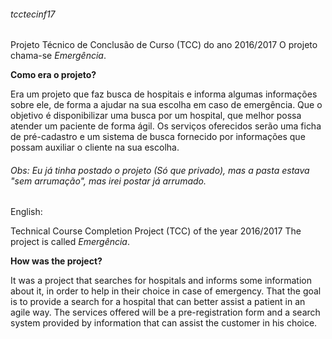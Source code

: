 <h6>tcctecinf17</h6>
<p>Projeto Técnico de Conclusão de Curso (TCC) do ano  2016/2017
O projeto chama-se <i>Emergência</i>.</p>

<p><strong>Como era o projeto?</strong></p>
Era um projeto que faz busca de hospitais e informa algumas informações sobre ele, de forma a ajudar na sua escolha em caso de emergência.
Que o objetivo é disponibilizar uma busca por um hospital, que melhor possa atender um paciente de forma ágil. Os serviços oferecidos serão uma ficha de pré-cadastro e um sistema de busca fornecido por informações que possam auxiliar o cliente na sua escolha.

<p><h6>Obs: Eu já tinha postado o projeto (Só que privado), mas a pasta estava "sem arrumação", mas  irei  postar já arrumado.</h6></p>

English:

Technical Course Completion Project (TCC) of the year 2016/2017 The project is called <i>Emergência</i>.

<p><strong>How was the project?</strong></p>
It was a project that searches for hospitals and informs some information about it, in order to help in their choice in case of emergency. That the goal is to provide a search for a hospital that can better assist a patient in an agile way. The services offered will be a pre-registration form and a search system provided by information that can assist the customer in his choice.
